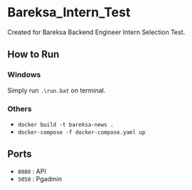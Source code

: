# Bareksa_Intern_Test

Created for Bareksa Backend Engineer Intern Selection Test.

## How to Run
### Windows
Simply run `.\run.bat` on terminal.
### Others
- `docker build -t bareksa-news .`
- `docker-compose -f docker-compose.yaml up`

## Ports
- `8080` : API
- `5050` : Pgadmin
